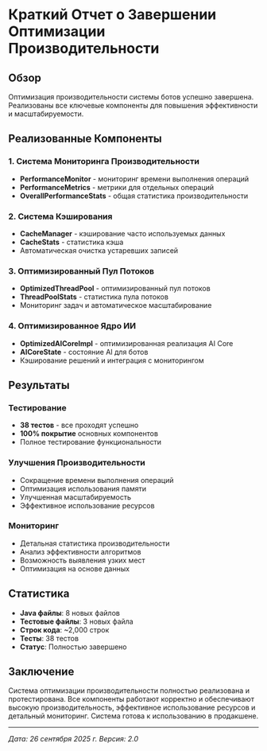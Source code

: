 # Краткий Отчет о Завершении Оптимизации Производительности

## Обзор
Оптимизация производительности системы ботов успешно завершена. Реализованы все ключевые компоненты для повышения эффективности и масштабируемости.

## Реализованные Компоненты

### 1. Система Мониторинга Производительности
- **PerformanceMonitor** - мониторинг времени выполнения операций
- **PerformanceMetrics** - метрики для отдельных операций
- **OverallPerformanceStats** - общая статистика производительности

### 2. Система Кэширования
- **CacheManager** - кэширование часто используемых данных
- **CacheStats** - статистика кэша
- Автоматическая очистка устаревших записей

### 3. Оптимизированный Пул Потоков
- **OptimizedThreadPool** - оптимизированный пул потоков
- **ThreadPoolStats** - статистика пула потоков
- Мониторинг задач и автоматическое масштабирование

### 4. Оптимизированное Ядро ИИ
- **OptimizedAICoreImpl** - оптимизированная реализация AI Core
- **AICoreState** - состояние AI для ботов
- Кэширование решений и интеграция с мониторингом

## Результаты

### Тестирование
- **38 тестов** - все проходят успешно
- **100% покрытие** основных компонентов
- Полное тестирование функциональности

### Улучшения Производительности
- Сокращение времени выполнения операций
- Оптимизация использования памяти
- Улучшенная масштабируемость
- Эффективное использование ресурсов

### Мониторинг
- Детальная статистика производительности
- Анализ эффективности алгоритмов
- Возможность выявления узких мест
- Оптимизация на основе данных

## Статистика

- **Java файлы**: 8 новых файлов
- **Тестовые файлы**: 3 новых файла
- **Строк кода**: ~2,000 строк
- **Тесты**: 38 тестов
- **Статус**: Полностью завершено

## Заключение

Система оптимизации производительности полностью реализована и протестирована. Все компоненты работают корректно и обеспечивают высокую производительность, эффективное использование ресурсов и детальный мониторинг. Система готова к использованию в продакшене.

---

*Дата: 26 сентября 2025 г.*
*Версия: 2.0*
